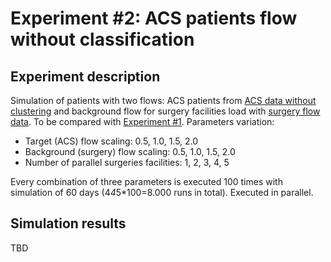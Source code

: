 # Experiment #2: ACS patients flow without classification

## Experiment description

Simulation of patients with two flows: ACS patients from [ACS data without clustering](/data/acs_no_clusters/) and background flow for surgery facilities load with [surgery flow data](/data/surgeries/). To be compared with [Experiment #1](/docs/experiment_02_acs_no_clusters.md). Parameters variation:

- Target (ACS) flow scaling: 0.5, 1.0, 1.5, 2.0
- Background (surgery) flow scaling: 0.5, 1.0, 1.5, 2.0
- Number of parallel surgeries facilities: 1, 2, 3, 4, 5

Every combination of three parameters is executed 100 times with simulation of 60 days (4*4*5*100=8.000 runs in total). Executed in parallel.

## Simulation results

TBD